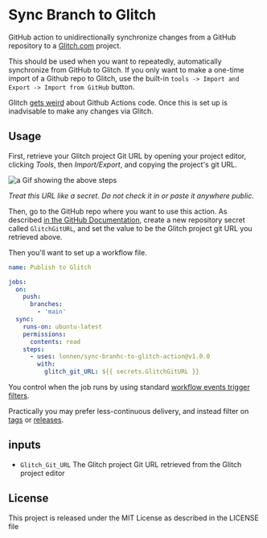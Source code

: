 # Sync Branch to Glitch

GitHub action to unidirectionally synchronize changes from a GitHub repository to a [Glitch.com](https://glitch.com/) project.

This should be used when you want to repeatedly, automatically synchronize from GitHub to Glitch. If you only want to make a one-time import of a Github repo to Glitch, use the built-in `tools -> Import and Export -> Import from GitHub` button.

Glitch [gets weird](https://help.glitch.com/hc/en-us/articles/16287591605517-Can-I-export-GitHub-Actions-from-my-Glitch-project-) about Github Actions code. Once this is set up is inadvisable to make any changes via Glitch.

## Usage

First, retrieve your Glitch project Git URL by opening your project editor, clicking *Tools*, then *Import/Export*, and copying the project's git URL.

![a Gif showing the above steps](https://hf-files-oregon.s3.amazonaws.com/hdpglitch_kb_attachments/2022/01-07/b5b3e99f-b0f2-40f4-94a2-5dbbd08631f6/copy-git-url.gif)

*Treat this URL like a secret. Do not check it in or paste it anywhere public.*

Then, go to the GitHub repo where you want to use this action. As described [in the GitHub Documentation](https://docs.github.com/en/actions/security-guides/using-secrets-in-github-actions#creating-secrets-for-a-repository), create a new repository secret called `GlitchGitURL`, and set the value to be the Glitch project git URL you retrieved above.

Then you'll want to set up a workflow file. 

```yml
name: Publish to Glitch

jobs:
  on:
    push:
      branches:
        - 'main'
  sync:
    runs-on: ubuntu-latest
    permissions:
      contents: read
    steps:
      - uses: lonnen/sync-branhc-to-glitch-action@v1.0.0
        with:
          glitch_git_URL: ${{ secrets.GlitchGitURL }}
```

You control when the job runs by using standard [workflow events trigger filters](https://docs.github.com/en/actions/using-workflows/events-that-trigger-workflows#push).  

Practically you may prefer less-continuous delivery, and instead filter on [tags](https://docs.github.com/en/actions/using-workflows/events-that-trigger-workflows#running-your-workflow-only-when-a-push-of-specific-tags-occurs) or [releases](https://docs.github.com/en/actions/using-workflows/events-that-trigger-workflows#release).

## inputs
- `Glitch_Git_URL` The Glitch project Git URL retrieved from the Glitch project editor

## License

This project is released under the MIT License as described in the LICENSE file